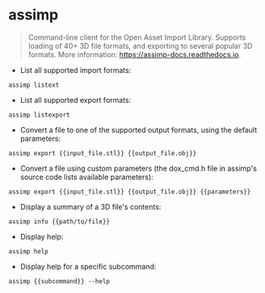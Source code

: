 # assimp

> Command-line client for the Open Asset Import Library.
> Supports loading of 40+ 3D file formats, and exporting to several popular 3D formats.
> More information: <https://assimp-docs.readthedocs.io>.

- List all supported import formats:

`assimp listext`

- List all supported export formats:

`assimp listexport`

- Convert a file to one of the supported output formats, using the default parameters:

`assimp export {{input_file.stl}} {{output_file.obj}}`

- Convert a file using custom parameters (the dox_cmd.h file in assimp's source code lists available parameters):

`assimp export {{input_file.stl}} {{output_file.obj}} {{parameters}}`

- Display a summary of a 3D file's contents:

`assimp info {{path/to/file}}`

- Display help:

`assimp help`

- Display help for a specific subcommand:

`assimp {{subcommand}} --help`
